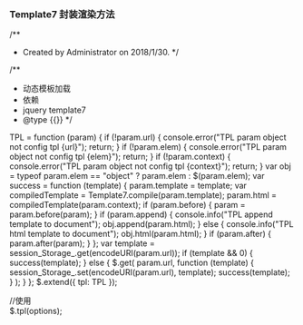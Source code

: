 ### Template7 封装渲染方法
    
/**
 * Created by Administrator on 2018/1/30.
 */

/**
 * 动态模板加载
 * 依赖
 * jquery  template7
 * @type {{}}
 */

TPL = function (param) {
    if (!param.url) {
        console.error("TPL param object not config tpl {url}");
        return;
    }
    if (!param.elem) {
        console.error("TPL param object not config tpl {elem}");
        return;
    }
    if (!param.context) {
        console.error("TPL param object not config tpl {context}");
        return;
    }
    var obj = typeof param.elem == "object" ? param.elem : $(param.elem);
    var success = function (template) {
        param.template = template;
        var compiledTemplate = Template7.compile(param.template);
        param.html = compiledTemplate(param.context);
        if (param.before) {
            param = param.before(param);
        }
        if (param.append) {
            console.info("TPL append template to document");
            obj.append(param.html);
        } else {
            console.info("TPL html template to document");
            obj.html(param.html);
        }
        if (param.after) {
            param.after(param);
        }
    };
    var template = session_Storage_.get(encodeURI(param.url));
    if (template && 0) {
        success(template);
    } else {
        $.get(
            param.url,
            function (template) {
                session_Storage_.set(encodeURI(param.url), template);
                success(template);
            }
        );
    }
};
$.extend({
    tpl: TPL
});

//使用  
$.tpl(options);
    